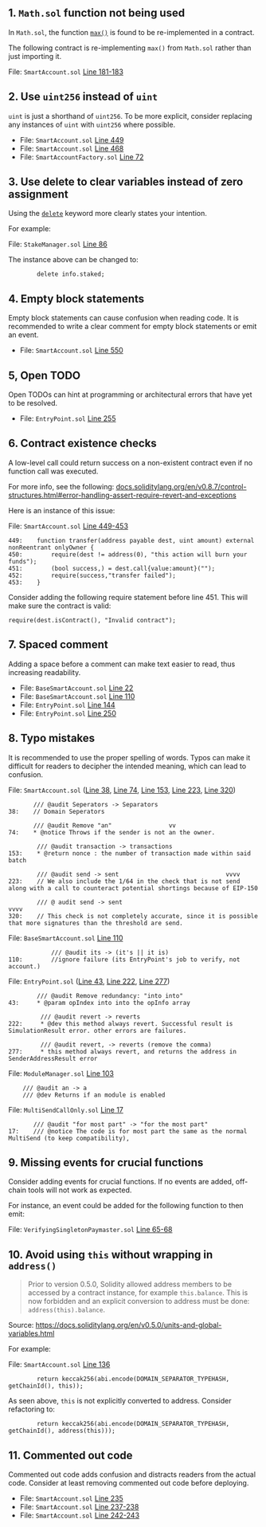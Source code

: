 ## 1. `Math.sol` function not being used

In `Math.sol`, the function [`max()`](https://github.com/code-423n4/2023-01-biconomy/blob/main/scw-contracts/contracts/smart-contract-wallet/libs/Math.sol#L19-L21) is found to be re-implemented in a contract.

The following contract is re-implementing `max()` from `Math.sol` rather than just importing it.

File: `SmartAccount.sol` [Line 181-183](https://github.com/code-423n4/2023-01-biconomy/blob/5df2e8f8c0fd3393b9ecdad9ef356955f07fbbdd/scw-contracts/contracts/smart-contract-wallet/SmartAccount.sol#L181-L183)

## 2. Use `uint256` instead of `uint`

`uint` is just a shorthand of `uint256`. To be more explicit, consider replacing any instances of `uint` with `uint256` where possible.

- File: `SmartAccount.sol` [Line 449](https://github.com/code-423n4/2023-01-biconomy/blob/main/scw-contracts/contracts/smart-contract-wallet/SmartAccount.sol#L449)
- File: `SmartAccount.sol` [Line 468](https://github.com/code-423n4/2023-01-biconomy/blob/main/scw-contracts/contracts/smart-contract-wallet/SmartAccount.sol#L468)
- File: `SmartAccountFactory.sol` [Line 72](https://github.com/code-423n4/2023-01-biconomy/blob/main/scw-contracts/contracts/smart-contract-wallet/SmartAccountFactory.sol#L72)

## 3. Use delete to clear variables instead of zero assignment

Using the [`delete`](https://docs.soliditylang.org/en/v0.8.17/types.html#delete) keyword more clearly states your intention.

For example:

File: `StakeManager.sol` [Line 86](https://github.com/code-423n4/2023-01-biconomy/blob/5df2e8f8c0fd3393b9ecdad9ef356955f07fbbdd/scw-contracts/contracts/smart-contract-wallet/aa-4337/core/StakeManager.sol#L86)

The instance above can be changed to:

```solidity
        delete info.staked;
```

## 4. Empty block statements

Empty block statements can cause confusion when reading code. It is recommended to write a clear comment for empty block statements or emit an event.

- File: `SmartAccount.sol` [Line 550](https://github.com/code-423n4/2023-01-biconomy/blob/main/scw-contracts/contracts/smart-contract-wallet/SmartAccount.sol#L550)

## 5, Open TODO

Open TODOs can hint at programming or architectural errors that have yet to be resolved.

- File: `EntryPoint.sol` [Line 255](https://github.com/code-423n4/2023-01-biconomy/blob/5df2e8f8c0fd3393b9ecdad9ef356955f07fbbdd/scw-contracts/contracts/smart-contract-wallet/aa-4337/core/EntryPoint.sol#L255)

## 6. Contract existence checks

A low-level call could return success on a non-existent contract even if no function call was executed.

For more info, see the following:
[docs.soliditylang.org/en/v0.8.7/control-structures.html#error-handling-assert-require-revert-and-exceptions](https://docs.soliditylang.org/en/v0.8.7/control-structures.html#error-handling-assert-require-revert-and-exceptions)

Here is an instance of this issue:

File: `SmartAccount.sol` [Line 449-453](https://github.com/code-423n4/2023-01-biconomy/blob/main/scw-contracts/contracts/smart-contract-wallet/SmartAccount.sol#L449-L453)

```solidity
449:    function transfer(address payable dest, uint amount) external nonReentrant onlyOwner {
450:        require(dest != address(0), "this action will burn your funds");
451:        (bool success,) = dest.call{value:amount}("");
452:        require(success,"transfer failed");
453:    }
```

Consider adding the following require statement before line 451. This will make sure the contract is valid:

```solidity
require(dest.isContract(), "Invalid contract");
```

## 7. Spaced comment

Adding a space before a comment can make text easier to read, thus increasing readability.

- File: `BaseSmartAccount.sol` [Line 22](https://github.com/code-423n4/2023-01-biconomy/blob/main/scw-contracts/contracts/smart-contract-wallet/BaseSmartAccount.sol#L22)
- File: `BaseSmartAccount.sol` [Line 110](https://github.com/code-423n4/2023-01-biconomy/blob/main/scw-contracts/contracts/smart-contract-wallet/BaseSmartAccount.sol#L110)
- File: `EntryPoint.sol` [Line 144](https://github.com/code-423n4/2023-01-biconomy/blob/main/scw-contracts/contracts/smart-contract-wallet/aa-4337/core/EntryPoint.sol#L144)
- File: `EntryPoint.sol` [Line 250](https://github.com/code-423n4/2023-01-biconomy/blob/main/scw-contracts/contracts/smart-contract-wallet/aa-4337/core/EntryPoint.sol#L250)

## 8. Typo mistakes

It is recommended to use the proper spelling of words. Typos can make it difficult for readers to decipher the intended meaning, which can lead to confusion.

File: `SmartAccount.sol` ([Line 38](https://github.com/code-423n4/2023-01-biconomy/blob/main/scw-contracts/contracts/smart-contract-wallet/SmartAccount.sol#L38), [Line 74](https://github.com/code-423n4/2023-01-biconomy/blob/main/scw-contracts/contracts/smart-contract-wallet/SmartAccount.sol#L74), [Line 153](https://github.com/code-423n4/2023-01-biconomy/blob/main/scw-contracts/contracts/smart-contract-wallet/SmartAccount.sol#L153), [Line 223](https://github.com/code-423n4/2023-01-biconomy/blob/main/scw-contracts/contracts/smart-contract-wallet/SmartAccount.sol#L223), [Line 320](https://github.com/code-423n4/2023-01-biconomy/blob/main/scw-contracts/contracts/smart-contract-wallet/SmartAccount.sol#L320))

```
       /// @audit Seperators -> Separators
38:    // Domain Seperators

       /// @audit Remove "an"                vv
74:    * @notice Throws if the sender is not an the owner.

        /// @audit transaction -> transactions
153:    * @return nonce : the number of transaction made within said batch

        /// @audit send -> sent                              vvvv
223:    // We also include the 1/64 in the check that is not send along with a call to counteract potential shortings because of EIP-150

        /// @ audit send -> sent                                                                                   vvvv
320:    // This check is not completely accurate, since it is possible that more signatures than the threshold are send.
```

File: `BaseSmartAccount.sol` [Line 110](https://github.com/code-423n4/2023-01-biconomy/blob/main/scw-contracts/contracts/smart-contract-wallet/BaseSmartAccount.sol#L110)

```
            /// @audit its -> (it's || it is)
110:        //ignore failure (its EntryPoint's job to verify, not account.)
```

File: `EntryPoint.sol` ([Line 43](https://github.com/code-423n4/2023-01-biconomy/blob/main/scw-contracts/contracts/smart-contract-wallet/aa-4337/core/EntryPoint.sol#L43), [Line 222](https://github.com/code-423n4/2023-01-biconomy/blob/main/scw-contracts/contracts/smart-contract-wallet/aa-4337/core/EntryPoint.sol#L222), [Line 277](https://github.com/code-423n4/2023-01-biconomy/blob/main/scw-contracts/contracts/smart-contract-wallet/aa-4337/core/EntryPoint.sol#L277))

```
        /// @audit Remove redundancy: "into into"
43:     * @param opIndex into into the opInfo array

         /// @audit revert -> reverts
222:     * @dev this method always revert. Successful result is SimulationResult error. other errors are failures.

         /// @audit revert, -> reverts (remove the comma)
277:     * this method always revert, and returns the address in SenderAddressResult error
```

File: `ModuleManager.sol` [Line 103](https://github.com/code-423n4/2023-01-biconomy/blob/main/scw-contracts/contracts/smart-contract-wallet/base/ModuleManager.sol#L103)

```
    /// @audit an -> a
    /// @dev Returns if an module is enabled
```

File: `MultiSendCallOnly.sol` [Line 17](https://github.com/code-423n4/2023-01-biconomy/blob/main/scw-contracts/contracts/smart-contract-wallet/libs/MultiSendCallOnly.sol#L17)

```
       /// @audit "for most part" -> "for the most part"
17:    /// @notice The code is for most part the same as the normal MultiSend (to keep compatibility),
```

## 9. Missing events for crucial functions

Consider adding events for crucial functions. If no events are added, off-chain tools will not work as expected.

For instance, an event could be added for the following function to then emit:

File: `VerifyingSingletonPaymaster.sol` [Line 65-68](https://github.com/code-423n4/2023-01-biconomy/blob/main/scw-contracts/contracts/smart-contract-wallet/paymasters/verifying/singleton/VerifyingSingletonPaymaster.sol#L65-L68)

## 10. Avoid using `this` without wrapping in `address()`

> Prior to version 0.5.0, Solidity allowed address members to be accessed by a contract instance, for example `this.balance`. This is now forbidden and an explicit conversion to address must be done: `address(this).balance`.

Source: https://docs.soliditylang.org/en/v0.5.0/units-and-global-variables.html

For example:

File: `SmartAccount.sol` [Line 136](https://github.com/code-423n4/2023-01-biconomy/blob/main/scw-contracts/contracts/smart-contract-wallet/SmartAccount.sol#L136)

```solidity
        return keccak256(abi.encode(DOMAIN_SEPARATOR_TYPEHASH, getChainId(), this));
```

As seen above, `this` is not explicitly converted to address. Consider refactoring to:

```solidity
        return keccak256(abi.encode(DOMAIN_SEPARATOR_TYPEHASH, getChainId(), address(this)));
```

## 11. Commented out code

Commented out code adds confusion and distracts readers from the actual code. Consider at least removing commented out code before deploying.

- File: `SmartAccount.sol` [Line 235](https://github.com/code-423n4/2023-01-biconomy/blob/main/scw-contracts/contracts/smart-contract-wallet/SmartAccount.sol#L235)
- File: `SmartAccount.sol` [Line 237-238](https://github.com/code-423n4/2023-01-biconomy/blob/main/scw-contracts/contracts/smart-contract-wallet/SmartAccount.sol#L237-L238)
- File: `SmartAccount.sol` [Line 242-243](https://github.com/code-423n4/2023-01-biconomy/blob/main/scw-contracts/contracts/smart-contract-wallet/SmartAccount.sol#L242-L243)
